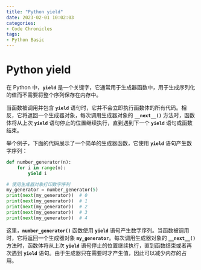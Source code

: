 ```yaml
---
title: "Python yield"
date: 2023-02-01 10:02:03
categories:
- Code Chronicles
tags:
- Python Basic
---
```

# Python yield

在 Python 中，**`yield`** 是一个关键字，它通常用于生成器函数中，用于生成序列化的值而不需要将整个序列保存在内存中。

当函数被调用并包含 **`yield`** 语句时，它并不会立即执行函数体的所有代码。相反，它将返回一个生成器对象，每次调用生成器对象的 **`__next__()`** 方法时，函数体将从上次 **`yield`** 语句停止的位置继续执行，直到遇到下一个 **`yield`** 语句或函数结束。

举个例子，下面的代码展示了一个简单的生成器函数，它使用 **`yield`** 语句产生数字序列：

```python
def number_generator(n):
    for i in range(n):
        yield i

# 使用生成器对象打印数字序列
my_generator = number_generator(5)
print(next(my_generator))  # 0
print(next(my_generator))  # 1
print(next(my_generator))  # 2
print(next(my_generator))  # 3
print(next(my_generator))  # 4
```

这里，**`number_generator()`** 函数使用 **`yield`** 语句产生数字序列。当函数被调用时，它将返回一个生成器对象 **`my_generator`**。每次调用生成器对象的 **`__next__()`** 方法时，函数体将从上次 **`yield`** 语句停止的位置继续执行，直到函数结束或者再次遇到 **`yield`** 语句。由于生成器只在需要时才产生值，因此可以减少内存的占用。